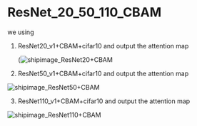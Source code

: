 ﻿# ResNet_20_50_110_CBAM
we using 

1) ResNet20_v1+CBAM+cifar10 and output the attention map
   
   (![shipimage_ResNet20+CBAM](https://github.com/SharazJaved/ResNet_20_50_110_CBAM_cifar10_dataset/assets/131967594/00e49bd2-3a72-4167-908d-c68dcfa280ac)
  
2)  ResNet50_v1+CBAM+cifar10 and output the attention map
   
   ![shipimage_ResNet50+CBAM](https://github.com/SharazJaved/ResNet_20_50_110_CBAM_cifar10_dataset/assets/131967594/093af242-88bd-4c35-a3be-259e5bfad718)

3)  ResNet110_v1+CBAM+cifar10 and output the attention map
   
  ![shipimage_ResNet110+CBAM](https://github.com/SharazJaved/ResNet_20_50_110_CBAM_cifar10_dataset/assets/131967594/39732bc3-cc5e-4dfb-9a9f-d3bbdf4469c7)
